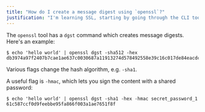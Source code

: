 ```yaml
---
title: "How do I create a message digest using `openssl`?"
justification: "I'm learning SSL, starting by going through the CLI tool commands"
---
```


The `openssl` tool has a `dgst` command which creates message digests. Here's an example:

```
$ echo 'hello world' | openssl dgst -sha512 -hex
db3974a97f2407b7cae1ae637c0030687a11913274d578492558e39c16c017de84eacdc8c62fe34ee4e12b4b1428817f09b6a2760c3f8a664ceae94d2434a593
```

Various flags change the hash algorithm, e.g. `-sha1`.

A useful flag is `-hmac`, which lets you sign the content with a shared password:

```
$ echo 'hello world' | openssl dgst -sha1 -hex -hmac secret_password_1
61c587ccf0d9feebbe95fa866f003a1ae7651f8f
```

